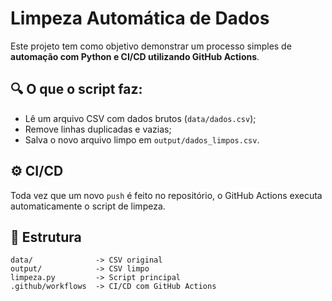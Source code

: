 # Limpeza Automática de Dados

Este projeto tem como objetivo demonstrar um processo simples de **automação com Python e CI/CD utilizando GitHub Actions**.

## 🔍 O que o script faz:
- Lê um arquivo CSV com dados brutos (`data/dados.csv`);
- Remove linhas duplicadas e vazias;
- Salva o novo arquivo limpo em `output/dados_limpos.csv`.

## ⚙️ CI/CD
Toda vez que um novo `push` é feito no repositório, o GitHub Actions executa automaticamente o script de limpeza.

## 📁 Estrutura
```
data/              -> CSV original
output/            -> CSV limpo
limpeza.py         -> Script principal
.github/workflows  -> CI/CD com GitHub Actions
```
